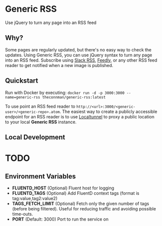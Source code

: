 # Generic RSS

Use jQuery to turn any page into an RSS feed

## Why?

Some pages are regularly updated, but there's no easy way to check the updates. Using Generic RSS, you can use jQuery syntax to turn any page into an RSS feed. Subscribe using [Slack RSS](https://slack.com/apps/new/A0F81R7U7-rss), [Feedly](https://feedly.com/), or any other RSS feed reader to get notified when a new image is published.

## Quickstart

Run with Docker by executing: `docker run -d -p 3000:3000 --name=generic-rss theconnman/generic-rss:latest`

To use point an RSS feed reader to `http://<url>:3000/<generic-user>/<generic-repo>.atom`. The easiest way to create a publicly accessible endpoint for an RSS reader is to use [Localtunnel](https://localtunnel.github.io/) to proxy a public location to your local **Generic RSS** instance.

## Local Development

# TODO

## Environment Variables

- **FLUENTD_HOST** (Optional) Fluent host for logging
- **FLUENTD_TAGS** (Optional) Add FluentD context tags (format is tag:value,tag2:value2)
- **TAGS_FETCH_LIMIT** (Optional) Fetch only the given number of tags (before being filtered). Useful for reducing traffic and avoiding possible time-outs.
- **PORT** (Default: 3000) Port to run the service on
